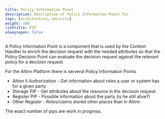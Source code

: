 ```yaml
---
title: Policy Information Point
description: Description of Policy Information Point for 
tags: [architecture, security]
weight: 100
linktitle: PIP
alwaysopen: false
---
```


A Policy Information Point is a component that is used by the Context Handler to enrich the decision request
with the needed attributes so that the Policy Decision Point can evaluate the decision request against the relevant policy for a decision request.

For the Altinn Platform there is serveral Policy Information Points

- Altinn II Authorization - Get information about roles a user or system has for a given party
- Storage PIP - Get attributes about the resource in the decision request 
- Register PIP - Possible information about the party (is he still alive?)
- Other Register - Roles/claims stored other places than in Altinn

The exact number of pips are work in progress.












